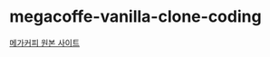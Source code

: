 # megacoffe-vanilla-clone-coding

<a href="https://www.mega-mgccoffee.com/#main" title="gonggan 이동!"> 메가커피 원본 사이트</a>
